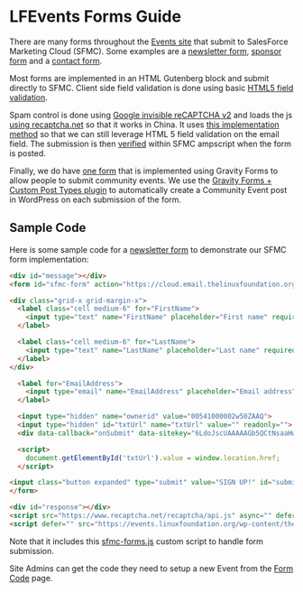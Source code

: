 # LFEvents Forms Guide

There are many forms throughout the [Events site](https://events.linuxfoundation.org/) that submit to SalesForce Marketing Cloud (SFMC).  Some examples are a [newsletter form](https://events.linuxfoundation.org/kubecon-cloudnativecon-north-america/), [sponsor form](https://events.linuxfoundation.org/about/sponsor/) and a [contact form](https://events.linuxfoundation.org/about/contact/).

Most forms are implemented in an HTML Gutenberg block and submit directly to SFMC.  Client side field validation is done using basic [HTML5 field validation](https://www.the-art-of-web.com/html/html5-form-validation/).  

Spam control is done using [Google invisible reCAPTCHA v2](https://developers.google.com/recaptcha/docs/invisible) and loads the js [using recaptcha.net](https://developers.google.com/recaptcha/docs/faq#can-i-use-recaptcha-globally) so that it works in China.  It uses [this implementation method](https://stackoverflow.com/questions/41665935/html5-form-validation-before-recaptchas) so that we can still leverage HTML 5 field validation on the email field. The submission is then [verified](https://developers.google.com/recaptcha/docs/verify) within SFMC ampscript when the form is posted.

Finally, we do have [one form](https://events.linuxfoundation.org/about/community/) that is implemented using Gravity Forms to allow people to submit community events.  We use the [Gravity Forms + Custom Post Types plugin](https://wordpress.org/plugins/gravity-forms-custom-post-types/) to automatically create a Community Event post in WordPress on each submission of the form.

## Sample Code
Here is some sample code for a [newsletter form](https://events.linuxfoundation.org/kubecon-cloudnativecon-north-america/) to demonstrate our SFMC form implementation:

```html
<div id="message"></div>
<form id="sfmc-form" action="https://cloud.email.thelinuxfoundation.org/CNCF-KubeCon-Newsletter-Form-China">

<div class="grid-x grid-margin-x">
  <label class="cell medium-6" for="FirstName">
    <input type="text" name="FirstName" placeholder="First name" required="">
  </label>

  <label class="cell medium-6" for="LastName">
    <input type="text" name="LastName" placeholder="Last name" required="">
  </label>
</div>

  <label for="EmailAddress">
    <input type="email" name="EmailAddress" placeholder="Email address" required="">
  </label>

  <input type="hidden" name="ownerid" value="00541000002w50ZAAQ">
  <input type="hidden" id="txtUrl" name="txtUrl" value="" readonly="">
  <div data-callback="onSubmit" data-sitekey="6LdoJscUAAAAAGb5QCtNsaaHwkZBPE3-R0d388KZ" class="g-recaptcha" data-size="invisible"></div>

  <script>
    document.getElementById('txtUrl').value = window.location.href;
  </script>

<input class="button expanded" type="submit" value="SIGN UP!" id="submitbtn">
</form>

<div id="response"></div>
<script src="https://www.recaptcha.net/recaptcha/api.js" async="" defer=""></script>
<script defer="" src="https://events.linuxfoundation.org/wp-content/themes/lfevents/dist/assets/js/sfmc-forms.js?ver=1578152844"></script>
```

Note that it includes this [sfmc-forms.js](https://github.com/LF-Engineering/lfevents/blob/master/web/wp-content/themes/lfevents/src/assets/js/sfmc-forms.js) custom script to handle form submission.

Site Admins can get the code they need to setup a new Event from the [Form Code](formcode.md) page.
